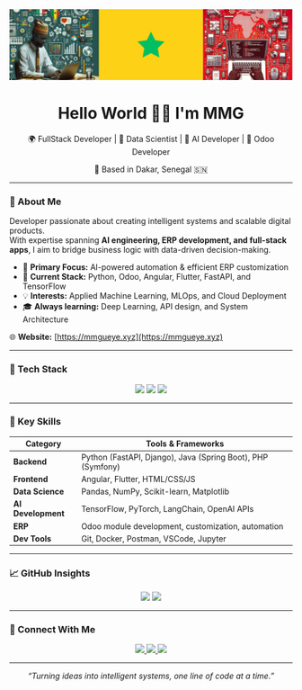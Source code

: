 <div align="center">
  <img src="./bannerSnCode.png" alt="Coding Technology" style="max-width: 100%; height: auto;">
  <h1>Hello World 👋🏽 I'm MMG</h1>
  <p>🌍 FullStack Developer | 🧠 Data Scientist | 🤖 AI Developer | 🧩 Odoo Developer</p>
  <p>📍 Based in Dakar, Senegal 🇸🇳</p>
</div>

---

### 💫 About Me
Developer passionate about creating intelligent systems and scalable digital products.  
With expertise spanning **AI engineering, ERP development, and full-stack apps**, I aim to bridge business logic with data-driven decision-making.

- 🎯 **Primary Focus:** AI-powered automation & efficient ERP customization  
- 🧰 **Current Stack:** Python, Odoo, Angular, Flutter, FastAPI, and TensorFlow  
- 💡 **Interests:** Applied Machine Learning, MLOps, and Cloud Deployment  
- 🎓 **Always learning:** Deep Learning, API design, and System Architecture  

🌐 **Website:** [https://mmgueye.xyz](https://mmgueye.xyz)

---

### 🧰 Tech Stack

<p align="center">
  <img src="https://skillicons.dev/icons?i=python,js,java,php,odoo" />
  <img src="https://skillicons.dev/icons?i=angular,spring,flutter,fastapi" />
  <img src="https://skillicons.dev/icons?i=pytorch,tensorflow,mysql,postgresql,linux,figma" />
</p>

---

### 🧩 Key Skills

| Category | Tools & Frameworks |
|-----------|--------------------|
| **Backend** | Python (FastAPI, Django), Java (Spring Boot), PHP (Symfony) |
| **Frontend** | Angular, Flutter, HTML/CSS/JS |
| **Data Science** | Pandas, NumPy, Scikit-learn, Matplotlib |
| **AI Development** | TensorFlow, PyTorch, LangChain, OpenAI APIs |
| **ERP** | Odoo module development, customization, automation |
| **Dev Tools** | Git, Docker, Postman, VSCode, Jupyter |

---

### 📈 GitHub Insights
<p align="center">
  <img src="https://github-readme-stats.vercel.app/api?username=MMG739&show_icons=true&theme=dracula" />
  <img src="https://github-readme-streak-stats.herokuapp.com/?user=MMG739&theme=dracula" />
</p>

---

### 🤝 Connect With Me

<p align="center">
  <a href="mailto:Gueyemouhamadoumoustapha@gmail.com">
    <img src="https://img.shields.io/badge/Email-D14836?style=for-the-badge&logo=gmail&logoColor=white" />
  </a>
  <a href="https://www.linkedin.com/in/mmgtech">
    <img src="https://img.shields.io/badge/LinkedIn-0077B5?style=for-the-badge&logo=linkedin&logoColor=white" />
  </a>
  <a href="https://github.com/MMG739">
    <img src="https://img.shields.io/badge/GitHub-171515?style=for-the-badge&logo=github&logoColor=white" />
  </a>
</p>

---

<p align="center">
  <i>“Turning ideas into intelligent systems, one line of code at a time.”</i>
</p>
